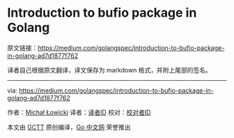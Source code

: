 # Introduction to bufio package in Golang

原文链接：https://medium.com/golangspec/introduction-to-bufio-package-in-golang-ad7d1877f762

译者自己根据原文翻译，译文保存为 markdown 格式，并附上尾部的签名。

----------------

via: https://medium.com/golangspec/introduction-to-bufio-package-in-golang-ad7d1877f762

作者：[Michał Łowicki](https://medium.com/@mlowicki?source=post_header_lockup)
译者：[译者ID](https://github.com/译者ID)
校对：[校对者ID](https://github.com/校对者ID)

本文由 [GCTT](https://github.com/studygolang/GCTT) 原创编译，[Go 中文网](https://studygolang.com/) 荣誉推出
